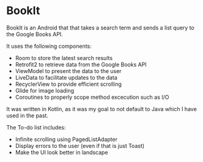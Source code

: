 # BookIt

BookIt is an Android that that takes a search term and sends a list query to the Google Books API.

It uses the following components:

- Room to store the latest search results
- Retrofit2 to retrieve data from the Google Books API
- ViewModel to present the data to the user
- LiveData to facilitate updates to the data
- RecyclerView to provide efficient scrolling
- Glide for image loading
- Coroutines to properly scope method excecution such as I/O

It was written in Kotlin, as it was my goal to not default to Java which I have used in the past.

The To-do list includes:

- Infinite scrolling using PagedListAdapter
- Display errors to the user (even if that is just Toast)
- Make the UI look better in landscape



